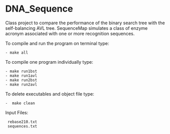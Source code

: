 # DNA_Sequence
Class project to compare the performance of the binary search tree with the self-balancing AVL tree. SequenceMap simulates a class of enzyme acronym  associated with one or more recognition sequences. 
    
To compile and run the program on terminal type:

    - make all
    
To compile one program individually type:

    - make run1bst
    - make run1avl
    - make run2bst
    - make run2avl
    
To delete executables and object file type:

    -  make clean

Input Files:

     rebase210.txt
     sequences.txt
